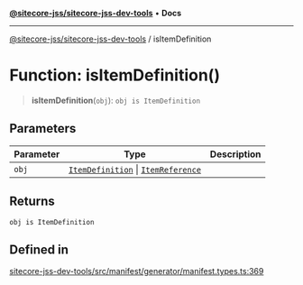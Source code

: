 [**@sitecore-jss/sitecore-jss-dev-tools**](../README.md) • **Docs**

***

[@sitecore-jss/sitecore-jss-dev-tools](../README.md) / isItemDefinition

# Function: isItemDefinition()

> **isItemDefinition**(`obj`): `obj is ItemDefinition`

## Parameters

| Parameter | Type | Description |
| ------ | ------ | ------ |
| `obj` | [`ItemDefinition`](../interfaces/ItemDefinition.md) \| [`ItemReference`](../interfaces/ItemReference.md) |  |

## Returns

`obj is ItemDefinition`

## Defined in

[sitecore-jss-dev-tools/src/manifest/generator/manifest.types.ts:369](https://github.com/Sitecore/jss/blob/66dbe29bcafc730605f916c533e5227741eba3b6/packages/sitecore-jss-dev-tools/src/manifest/generator/manifest.types.ts#L369)
